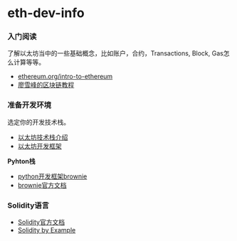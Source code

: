 # eth-dev-info


### 入门阅读

了解以太坊当中的一些基础概念，比如账户，合约，Transactions, Block, Gas怎么计算等等。

* [ethereum.org/intro-to-ethereum](https://ethereum.org/en/developers/docs/intro-to-ethereum/)
* [廖雪峰的区块链教程](https://www.liaoxuefeng.com/wiki/1207298049439968/1207298440612096)

### 准备开发环境

选定你的开发技术栈。
* [以太坊技术栈介绍](https://ethereum.org/en/developers/docs/ethereum-stack/)
* [以太坊开发框架](https://ethereum.org/en/developers/docs/frameworks/)

**Pyhton栈**
* [python开发框架brownie](https://github.com/eth-brownie/brownie)
* [brownie官方文档](https://eth-brownie.readthedocs.io/en/latest/toctree.html)


### Solidity语言
* [Solidity官方文档](https://docs.soliditylang.org/en/latest/)
* [Solidity by Example](https://solidity-by-example.org/app/erc20/)